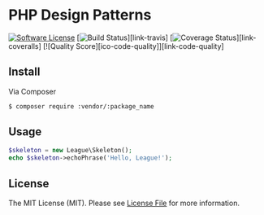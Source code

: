 # PHP Design Patterns

[![Software License][ico-license]](LICENSE.md)
[![Build Status][ico-travis]][link-travis]
[![Coverage Status][ico-coveralls]][link-coveralls]
[![Quality Score][ico-code-quality]][link-code-quality]


## Install

Via Composer

``` bash
$ composer require :vendor/:package_name
```

## Usage

``` php
$skeleton = new League\Skeleton();
echo $skeleton->echoPhrase('Hello, League!');
```

## License

The MIT License (MIT). Please see [License File](LICENSE.md) for more information.



[ico-license]: https://img.shields.io/badge/license-MIT-brightgreen.svg?style=flat-square
[ico-travis]: https://img.shields.io/travis/vasildakov/design-patterns-php/master.svg?style=flat-square
[ico-coveralls]: https://img.shields.io/travis/vasildakov/design-patterns-php/master.svg?style=flat-square
